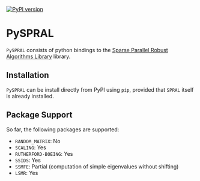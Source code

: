 [![PyPI version](https://badge.fury.io/py/pyspral.svg)](https://badge.fury.io/py/pyspral)

# PySPRAL

`PySPRAL` consists of python bindings to the [Sparse Parallel Robust Algorithms Library](https://github.com/ralna/spral) library.

## Installation

`PySPRAL` can be install directly from PyPI using `pip`, provided that `SPRAL` itself is already installed.

## Package Support

So far, the following packages are supported:

- `RANDOM_MATRIX`: No
- `SCALING`: Yes
- `RUTHERFORD-BOEING`: Yes
- `SSIDS`: Yes
- `SSMFE`: Partial (computation of simple eigenvalues without shifting)
- `LSMR`: Yes
